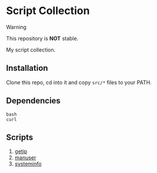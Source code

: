 # Script Collection

> [!WARNING]
> This repository is **NOT** stable.

My script collection.

## Installation
Clone this repo, cd into it and copy `src/*` files to your PATH.

## Dependencies
```
bash
curl
```

## Scripts
1. [getip](./src/getip)
2. [manuser](./src/manuser)
3. [systeminfo](./src/systeminfo)